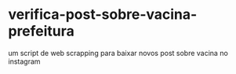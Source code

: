 # verifica-post-sobre-vacina-prefeitura
um script de web scrapping para baixar novos post sobre vacina no instagram
